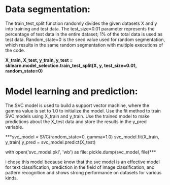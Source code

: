 # Data segmentation:
The train_test_split function randomly divides the given datasets X and y into training and test data.
The test_size=0.01 parameter represents the percentage of test data in the entire dataset; 1% of the total data is used as test data.
Random_state=0 is the seed value used for random segmentation, which results in the same random segmentation with multiple executions of the code.

**X_train, X_test, y_train, y_test = sklearn.model_selection.train_test_split(X, y, test_size=0.01, random_state=0)**

# Model learning and prediction:
The SVC model is used to build a support vector machine, where the gamma value is set to 1.0 to initialize the model.
Use the fit method to train SVC models using X_train and y_train.
Use the trained model to make predictions about the X_test data and store the results in the y_pred variable.

***svc_model = SVC(random_state=0, gamma=1.0)
svc_model.fit(X_train, y_train)
y_pred = svc_model.predict(X_test)

with open('svc_model.pkl', 'wb') as file:
    pickle.dump(svc_model, file)***

i chose this model because  know that the svc model is an effective model for text classification,
prediction in the field of image classification, and pattern recognition and shows strong performance on datasets for various kinds.
